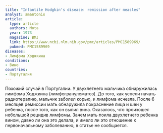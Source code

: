```yaml
---
title: "Infantile Hodgkin's disease: remission after measles"
analyst: amantonio
article:
  type: article
  authors: Mota
  year: 1973
  magazine: BMJ
  link: https://www.ncbi.nlm.nih.gov/pmc/articles/PMC1589969/
  pubmed: PMC1589969
diseases:
- Лимфома Ходжкина
conditions:
- Вино
countries:
- Португалия
---
```


Похожий случай в Португалии. У двухлетнего мальчика обнаружилась лимфома Ходжкина (лимфогранулематоз). До того, как успели начать радиотерапию, мальчик заболел корью, и лимфома исчезла. После 6 месяцев ремиссии мать обнаружила покраснение лица и шеи у ребенка, после того, как он выпил вина. Оказалось, что произошел небольшой рецидив лимфомы.
Зачем мать поила двухлетнего ребенка вином, давно ли она это делала, и имело ли это отношение к первоначальному заболеванию, в статье не сообщается.
